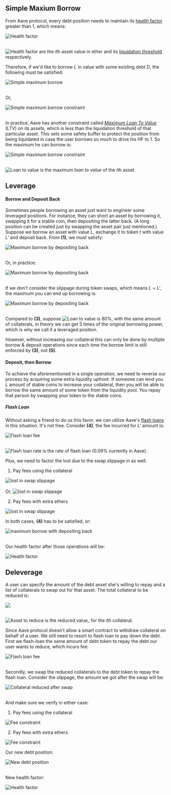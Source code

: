 ## Simple Maxium Borrow

From Aave protocol, every debt position needs to maintain its [health factor](https://docs.aave.com/risk/asset-risk/risk-parameters#health-factor) greater than 1, which means:

<img src="https://latex.codecogs.com/svg.latex?HF=\frac{Asset_{collat}}{Debt}=\frac{\sum_{i=1}^{k}(R_{liq}^{i}\cdot A_{i})}{Debt}\geq 1" title="Health factor" />

<br>
<br>

<img src="https://latex.codecogs.com/svg.latex?A_{i} , R_{liq}^{i}" title="Health factor" /> are the *i*th asset value in ether and its [liquidation threshold](https://docs.aave.com/risk/asset-risk/risk-parameters#liquidation-threshold) respectively.

Therefore, if we'd like to borrow _L_ in value with some existing debt _D_, the following must be satisfied:

<img src="https://latex.codecogs.com/svg.latex?\ \sum_{i=1}^{k}(R_{liq}^{i}\cdot A_{i})-D_{exist}-L\geq 0\textbf{ (1)}" title="Simple maximum borrow" />

<br>Or,

<img src="https://latex.codecogs.com/svg.latex?L\leq \sum_{i=1}^{k}(R_{liq}^{i}\cdot A_{i})-D_{exist}\textbf{ (2)}" title="Simple maximum borrow constraint" />

<br> In practice, Aave has another constraint called [_Maximum Loan To Value_](https://docs.aave.com/risk/asset-risk/risk-parameters#loan-to-value) (LTV) on its assets, which is less than the liquidation threshold of that particular asset. This sets some safety buffer to protect the position from being liquidated in case the user borrows so much to drive his HF to 1. So the maximum he can borrow is:

<img src="https://latex.codecogs.com/svg.latex?L_{max}= \sum_{i=1}^{k}(R_{ltv}^{i}\cdot A_{i})-D_{exist}\textbf{ (3)}" title="Simple maximum borrow constraint" />

<br>
<br>

<img src="https://latex.codecogs.com/svg.latex?R_{ltv}^{i}" title="Loan to value" /> is the maximum _loan to value_ of the *i*th asset.

## Leverage

#### Borrow and Deposit Back

Sometimes people borrowing an asset just want to engineer some leveraged positions. For instance, they can short an asset by borrowing it, swapping it for a stable coin, then depositing the latter back. (A long position can be created just by swapping the asset pair just mentioned.) Suppose we borrow an asset with value _L_, exchange it to token _t_ with value _L'_ and deposit back. From **(1)**, we must satisfy:

<img src="https://latex.codecogs.com/svg.latex?\ \sum_{i=1}^{k}(R_{liq}^{i}\cdot A_{i}) + R_{liq}^{t}\cdot L' -D_{exist}-L\geq 0" title="Maximum borrow by depositing back" />

<br> Or, in practice:

<img src="https://latex.codecogs.com/svg.latex?\ \sum_{i=1}^{k}(R_{ltv}^{i}\cdot A_{i}) + R_{ltv}^{t}\cdot L' -D_{exist}-L\geq 0\textbf{ (4)}" title="Maximum borrow by depositing back" />

<br> If we don't consider the slippage during token swaps, which means _L_ = _L'_, the maximum you can end up borrowing is:

<img src="https://latex.codecogs.com/svg.latex?L_{max}=\frac{R_{ltv}^{A}\cdot A-D_{exist}}{1-R_{ltv}^{t}}\textbf{ (5)}" title="Maximum borrow by depositing back" />

<br> Compared to **(3)**, suppose
<img src="https://latex.codecogs.com/svg.latex?R_{ltv}^{t}" title="Loan to value" /> is 80%, with the same amount of collaterals, in theory we can get 5 times of the original borrowing power, which is why we call it a leveraged position.

However, without increasing our collateral this can only be done by multiple borrow & deposit operations since each time the borrow limit is still enforced by **(3)**, not **(5)**.

#### Deposit, then Borrow

To achieve the aforementioned in a single operation, we need to reverse our process by acquiring some extra liquidity upfront. If someone can lend you _L_ amount of stable coins to increase your collateral, then you will be able to borrow the same amount of some token from the liquidity pool. You repay that person by swapping your token to the stable coins.

##### Flash Loan

Without asking a friend to do us this favor, we can utilize Aave's [flash loans](https://docs.aave.com/developers/guides/flash-loans) in this situation. It's not free. Consider **(4)**, the fee incurred for _L'_ amount is:

<img src="https://latex.codecogs.com/svg.latex?fee=R_{flash}\cdot&space;L'" title="Flash loan fee" />

<br>
<br>

<img src="https://latex.codecogs.com/svg.latex?R_{flash}" title="Flash loan rate" /> is the rate of flash loan (0.09% currently in Aave).

Plus, we need to factor the lost due to the swap slippage in as well.

1. Pay fees using the collateral

  <img src="https://latex.codecogs.com/svg.latex?L\cdot(1-R_{slip})=(L' + fee)" title="lost in swap slippage" />
  <br>
  <br> Or,
  <img src="https://latex.codecogs.com/svg.latex?L' = L \cdot \frac{1-R_{slip}}{1+R_{flash}} " title="lost in swap slippage" />

2. Pay fees with extra ethers

  <img src="https://latex.codecogs.com/svg.latex?L' = L\cdot(1-R_{slip})" title="lost in swap slippage" />

In both cases, **(4)** has to be satisfied, or:

<img src="https://latex.codecogs.com/svg.latex?L \leq \sum_{i=1}^{k}(R_{ltv}^{i}\cdot&space;A_{i})-D_{exist} + R_{ltv}^{t}\cdot L' \textbf{ (6)}" title="maximum borrow with depositing back" />

<br> Our health factor after those operations will be:

<img src="https://latex.codecogs.com/svg.latex?HF=\frac{Asset_{collat}}{Debt}=\frac{Asset_{exist}+Asset_{\Delta} }{L+ D_{exist}}=\frac{\sum_{i=1}^{k} (R_{liq}^{i}\cdot A_{i})+R_{liq}^{L}\cdot L'}{L+D_{exist}}\textbf{ (7)}" title="Health factor" />

## Deleverage

A user can specify the amount of the debt asset she's willing to repay and a list of collaterals to swap out for that asset. The total collateral to be reduced is:

<img src="https://latex.codecogs.com/svg.latex?A'=\sum_{i=1}^{m}A'_{i}\textbf{ (8)}" />

<br>
<br>

<img src="https://latex.codecogs.com/svg.latex?A'_{i}" title="Asset to reduce" /> is the reduced value\_ for the *i*th collateral.

Since Aave protocol doesn't allow a smart contract to withdraw collateral on behalf of a user. We still need to resort to flash loan to pay down the debt. First we flash-loan the same amount of debt token to repay the debt our user wants to reduce, which incurs fee:

<img src="https://latex.codecogs.com/svg.latex?fee=R_{flash}\cdot D_{repay}" title="Flash loan fee" />

<br> Secondly, we swap the reduced collaterals to the debt token to repay the flash loan. Consider the slippage, the amount we got after the swap will be:

<img src="https://latex.codecogs.com/svg.latex?\Delta=(1-R_{slip})\cdot&space;A'\textbf{ (9)}" title="Collateral reduced after swap" />

<br> And make sure we verify in either case:

1. Pay fees using the collateral

  <img src="https://latex.codecogs.com/svg.latex?\Delta\geq D_{repay} + fee" title="Fee constraint" />

2. Pay fees with extra ethers

  <img src="https://latex.codecogs.com/svg.latex?\Delta\geq D_{repay}" title="Fee constraint" />

Our new debt position:

<img src="https://latex.codecogs.com/svg.latex?Debt=D_{exist}-D_{repay}\textbf{ (15)}" title="New debt position" />

<br>New health factor:

<img src="https://latex.codecogs.com/svg.latex?HF=\frac{Asset_{collat}}{Debt}=\frac{\sum_{i=1}^{k}R_{liq}^{i}\cdot A_{i} -\sum_{i=1}^{m}R_{liq}^{i}\cdot A'_{i}}{D_{exist}-D_{repay}}\textbf{ (17)}" title="Health factor" />
